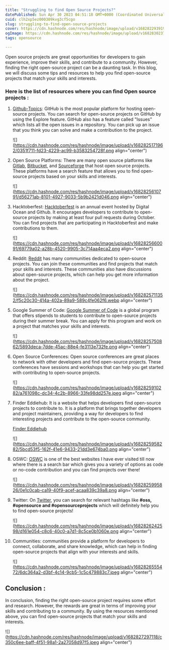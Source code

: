 ```yaml
---
title: "Struggling to find Open Source Projects?"
datePublished: Sun Apr 30 2023 04:51:18 GMT+0000 (Coordinated Universal Time)
cuid: clh2xp5ez000309kvg3cf5cgo
slug: struggling-to-find-open-source-projects
cover: https://cdn.hashnode.com/res/hashnode/image/upload/v1682822939195/7695af9c-e0ae-4b1c-baae-f9b4ad456466.png
ogImage: https://cdn.hashnode.com/res/hashnode/image/upload/v1682830237318/a91aefb1-1d52-4640-9ecf-cc985e42d89f.png
tags: opensource

---
```


Open source projects are great opportunities for developers to gain experience, improve their skills, and contribute to a community. However, finding the right open-source project can be a daunting task. In this blog, we will discuss some tips and resources to help you find open-source projects that match your skills and interests.

### Here is the list of resources where you can find Open source projects :

1. [Github-Topics](https://github.com/topics): GitHub is the most popular platform for hosting open-source projects. You can search for open-source projects on GitHub by using the Explore feature. GitHub also has a feature called "Issues" which lists all the open issues in a repository. You can pick up an issue that you think you can solve and make a contribution to the project.
    
    ![](https://cdn.hashnode.com/res/hashnode/image/upload/v1682825171962/0351f711-fd23-4229-ac99-b3583254728f.png align="center")
    
2. Open Source Platforms: There are many open source platforms like [Gitlab](https://about.gitlab.com/), [Bitbucket](https://bitbucket.org/), and [Sourceforge](https://sourceforge.net/) that host open source projects. These platforms have a search feature that allows you to find open-source projects based on your skills and interests.
    
    ![](https://cdn.hashnode.com/res/hashnode/image/upload/v1682825610791/d56271ab-8101-4927-9033-5b9b2421d046.png align="center")
    
3. Hacktoberfest: [Hacktoberfest](https://hacktoberfest-projects.vercel.app/) is an annual event hosted by Digital Ocean and Github. It encourages developers to contribute to open-source projects by making at least four pull requests during October. You can find projects that are participating in Hacktoberfest and make contributions to them.
    
    ![](https://cdn.hashnode.com/res/hashnode/image/upload/v1682825660091/69779a02-a28b-4520-9905-3c714aa4eca2.png align="center")
    
4. Reddit: [Reddit](https://www.reddit.com/) has many communities dedicated to open-source projects. You can join these communities and find projects that match your skills and interests. These communities also have discussions about open-source projects, which can help you get more information about the project.
    
    ![](https://cdn.hashnode.com/res/hashnode/image/upload/v1682825711352/f5c20c30-414a-402a-89a9-589c4fe062f6.webp align="center")
    
5. Google Summer of Code: [Google Summer of Code](https://summerofcode.withgoogle.com/programs/2022/organizations) is a global program that offers stipends to students to contribute to open-source projects during their summer break. You can apply for this program and work on a project that matches your skills and interests.
    
    ![](https://cdn.hashnode.com/res/hashnode/image/upload/v1682825750862/5893deca-7dde-45ac-88e4-fe3113e732fe.png align="center")
    
6. Open Source Conferences: Open source conferences are great places to network with other developers and find open-source projects. These conferences have sessions and workshops that can help you get started with contributing to open-source projects.
    
    ![](https://cdn.hashnode.com/res/hashnode/image/upload/v1682825910282/a761098c-dc34-4c2b-8966-33fe98dd257e.jpeg align="center")
    
7. Finder Eddiehub: It is a website that helps developers find open-source projects to contribute to. It is a platform that brings together developers and project maintainers, providing a way for developers to find interesting projects and contribute to the open-source community.
    
    [Finder Eddiehub](https://finder.eddiehub.io)
    
    ![](https://cdn.hashnode.com/res/hashnode/image/upload/v1682825958282/5bcd53f5-162f-41e6-9433-21dd3e674ba0.png align="center")
    
8. OSWC: [OSWC](https://www.oswc.is/) is one of the best websites I have ever visited till now where there is a search bar which gives you a variety of options as code or no-code contribution and you can find projects over there!
    
    ![](https://cdn.hashnode.com/res/hashnode/image/upload/v1682825995826/0e1c0cab-ca19-40f9-acef-acaa839c39a8.png align="center")
    
9. Twitter: On [Twitter](https://twitter.com), you can search for relevant hashtags like **#oss,** **#opensource and #opensourceprojects** which will definitely help you to find open-source projects!
    
    ![](https://cdn.hashnode.com/res/hashnode/image/upload/v1682826242598/d161e054-c8c6-40c0-a7d1-8c5ce0b1060e.png align="center")
    
10. Communities: communities provide a platform for developers to connect, collaborate, and share knowledge, which can help in finding open-source projects that align with your interests and skills.
    
    ![](https://cdn.hashnode.com/res/hashnode/image/upload/v1682826555472/6dc364a2-d3bf-4c14-9cb5-1c5c479883c7.jpeg align="center")
    

## Conclusion :

In conclusion, finding the right open-source project requires some effort and research. However, the rewards are great in terms of improving your skills and contributing to a community. By using the resources mentioned above, you can find open-source projects that match your skills and interests.

![](https://cdn.hashnode.com/res/hashnode/image/upload/v1682827297118/c350c6ee-baff-4f51-98a1-2a27058d97f5.jpeg align="center")